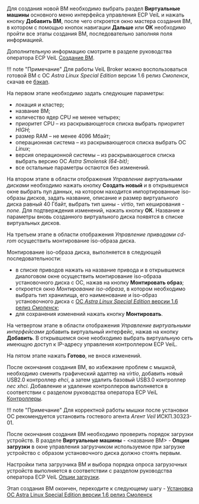 Для создания новой ВМ необходимо выбрать раздел **Виртуальные машины** основного меню интерфейса 
управления ECP VeiL и нажать кнопку **Добавить ВМ**, после чего откроется окно мастера создания ВМ, 
в котором с помощью кнопок навигации **Дальше** или **ОК** необходимо пройти все этапы 
создания ВМ, последовательно заполняя поля информацией.

Дополнительную информацию смотрите в разделе руководства оператора ECP VeiL 
[Создание ВМ](https://veil.mashtab.org/docs/base/operator_guide/domains/create/).

!!! note "Примечание" 
    Для работы VeiL Broker можно воспользоваться готовой ВМ с ОС *Astra Linux Special Edition* версии 1.6 
    релиз *Смоленск*, скачав ее [бэкап](https://veil-update.mashtab.org/files/astra/astravdi-2021.05.26-19.16.19.tar).

На первом этапе необходимо задать следующие параметры:

   - локация и кластер;
   - название ВМ;
   - количество ядер CPU не менее четырех;
   - приоритет CPU – из раскрывающегося списка выбрать приоритет *HIGH*;
   - размер RAM – не менее 4096 Мбайт;
   - операционная система – из раскрывающегося списка выбрать ОС *Linux*;
   - версия операционной системы – из раскрывающегося списка выбрать версию ОС *Astra Smolensk (64-bit)*;
   - все остальные параметры остаются без изменений.

На втором этапе в области отображения *Управление виртуальными дисками* необходимо нажать 
кнопку **Создать новый** и в открывшемся окне выбрать пул данных, на котором находится 
импортированные iso-образы дисков, задать название, описание и размер виртуального 
диска равный 40 Гбайт, выбрать тип шины - *virtio*, тип кеширования - *none*. Для подтверждения 
изменений, нажать кнопку **ОК**. Название и параметры вновь созданного виртуального диска 
появятся в списке виртуальных дисков. 

На третьем этапе в области отображения *Управление приводами cd-rom* осуществить 
монтирование iso-образа диска.

Монтирование iso-образа диска, выполняется в следующей последовательности:

   - в списке приводов нажать на название привода и в открывшемся диалоговом окне осуществить 
     монтирование iso-образа установочного диска с ОС, нажав на кнопку **Монтировать образ**;
   - откроется окно *Монтирование iso-образа*, в котором необходимо выбрать тип хранилища, его наименование 
     и iso-образ установочного диска c 
     [ОС *Astra Linux Special Edition* версии 1.6 релиз *Смоленск*](https://veil-update.mashtab.org/files/astra/smolensk/smolensk-1.6-20.06.2018_15.56.iso);
   - для сохранения изменений нажать кнопку **Монтировать**.

На четвертом этапе в области отображения *Управление виртуальными интерфейсами* добавить 
виртуальный интерфейс, нажав на кнопку **Добавить**. В открывшемся окне необходимо выбрать 
виртуальную сеть имеющую доступ к IP-адресу управления контроллером ECP VeiL.

На пятом этапе нажать **Готово**, не внося изменений.

После окончания создания ВМ, во избежание проблем с мышкой, необходимо сменить графический 
адаптер на *virtio*, добавить новый USB2.0 контроллер *ehci*, а затем удалить базовый USB3.0 контроллер *nec xhci*. 
Добавление и удаление контроллеров выполняется в соответствии с разделом руководства оператора ECP VeiL 
[Контроллеры](https://veil.mashtab.org/docs/base/operator_guide/domains/controllers/).

!!! note "Примечание" 
    Для корректной работы мышки после установки ОС рекомендуется установить гостевого 
    агента *Агент Veil* ИСКП.30323-01.

После окончания создания ВМ необходимо проверить порядок загрузки устройств. 
В разделе **Виртуальные машины** - <название ВМ> - **Опции загрузки** в окне управления 
загрузчиком используемое при загрузке устройство с образом установочного диска должно стоять первым.

Настройки типа загрузчика ВМ и выбора порядка опроса загрузочных устройств выполняется 
в соответствии с разделом руководства оператора ECP VeiL 
[Опции загрузки](https://veil.mashtab.org/docs/base/operator_guide/domains/boot/).

Этап создания ВМ окончен, переходите к следующему шагу - 
[Установка ОС Astra Linux Special Edition версии 1.6 релиз Смоленск](../engineer_guide/install_os.md)
